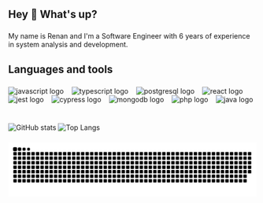 ## Hey 👋 What's up?

###

<p>My name is Renan and I'm a Software Engineer with 6 years of experience in system analysis and development.</p>

###

<h2>Languages and tools</h2>

###

<p align="left">
  <img src="https://cdn.jsdelivr.net/gh/devicons/devicon/icons/javascript/javascript-original.svg" height="40" alt="javascript logo" />
  &nbsp;&nbsp;
  <img src="https://cdn.jsdelivr.net/gh/devicons/devicon/icons/typescript/typescript-original.svg" height="40" alt="typescript logo" />
  &nbsp;&nbsp;
  <img src="https://cdn.jsdelivr.net/gh/devicons/devicon/icons/postgresql/postgresql-original.svg" height="40" alt="postgresql logo" />
  &nbsp;&nbsp;
  <img src="https://cdn.jsdelivr.net/gh/devicons/devicon/icons/react/react-original.svg" height="40" alt="react logo" />
  &nbsp;&nbsp;
  <img src="https://cdn.jsdelivr.net/gh/devicons/devicon/icons/jest/jest-plain.svg" height="40" alt="jest logo" />
  &nbsp;&nbsp;
  <img src="https://cdn.jsdelivr.net/gh/devicons/devicon@latest/icons/cypressio/cypressio-original.svg" height="40" alt="cypress logo" />
  &nbsp;&nbsp;
  <img src="https://cdn.jsdelivr.net/gh/devicons/devicon/icons/mongodb/mongodb-original.svg" height="40" alt="mongodb logo" />
  &nbsp;&nbsp;
  <img src="https://cdn.jsdelivr.net/gh/devicons/devicon/icons/php/php-original.svg" height="40" alt="php logo" />
  &nbsp;&nbsp;
  <img src="https://cdn.jsdelivr.net/gh/devicons/devicon/icons/java/java-original.svg" height="40" alt="java logo" />
  &nbsp;&nbsp;
</p>

###

<div>
  <img height="180em" alt="GitHub stats" src="https://github-readme-stats.vercel.app/api?username=renanholler&count_private=true&show_icons=true&theme=radical">
  <img height="180em" alt="Top Langs" src="https://github-readme-stats.vercel.app/api/top-langs/?username=renanholler&layout=compact&theme=radical">
</div>

###

<img width="700" alt="Snake animation" src="https://github.com/renanholler/renanholler/blob/output/github-contribution-grid-snake-dark.svg"/>

###
